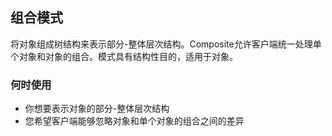 ## 组合模式

将对象组成树结构来表示部分-整体层次结构。Composite允许客户端统一处理单个对象和对象的组合。模式具有结构性目的，适用于对象。

### 何时使用

* 你想要表示对象的部分-整体层次结构
* 您希望客户端能够忽略对象和单个对象的组合之间的差异